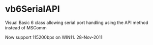 vb6SerialAPI
============

Visual Basic 6 class allowing serial port handling using the API method instead of MSComm

Now support 115200bps on WIN11. 28-Nov-2011

